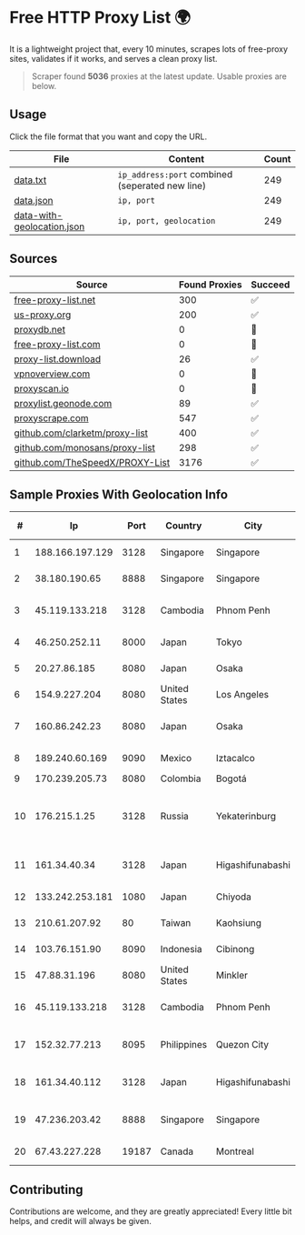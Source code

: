 
# Free HTTP Proxy List 🌍

It is a lightweight project that, every 10 minutes, scrapes lots of free-proxy sites, validates if it works, and serves a clean proxy list.


> Scraper found **5036** proxies at the latest update. Usable proxies are below.

## Usage

Click the file format that you want and copy the URL.


|File|Content|Count|
|----|-------|-----|
|[data.txt](https://raw.githubusercontent.com/themiralay/Proxy-List-World/master/data.txt)|`ip_address:port` combined (seperated new line)|249|
|[data.json](https://raw.githubusercontent.com/themiralay/Proxy-List-World/master/data.json)|`ip, port`|249|
|[data-with-geolocation.json](https://raw.githubusercontent.com/themiralay/Proxy-List-World/master/data-with-geolocation.json)|`ip, port, geolocation`|249|

## Sources

|Source|Found Proxies|Succeed|
|------|-------------|-------|
|[free-proxy-list.net](https://free-proxy-list.net)|300|✅|
|[us-proxy.org](https://www.us-proxy.org)|200|✅|
|[proxydb.net](http://proxydb.net)|0|🚫|
|[free-proxy-list.com](https://free-proxy-list.com/?page=&port=&type%5B%5D=http&type%5B%5D=https&up_time=0&search=Search)|0|🚫|
|[proxy-list.download](https://www.proxy-list.download/HTTP)|26|✅|
|[vpnoverview.com](https://vpnoverview.com/privacy/anonymous-browsing/free-proxy-servers)|0|🚫|
|[proxyscan.io](https://www.proxyscan.io)|0|🚫|
|[proxylist.geonode.com](https://proxylist.geonode.com/api/proxy-list?limit=300&page=1&sort_by=lastChecked&sort_type=desc&protocols=http,https)|89|✅|
|[proxyscrape.com](https://api.proxyscrape.com/v2/?request=displayproxies&protocol=http&timeout=10000&country=all&ssl=all&anonymity=all)|547|✅|
|[github.com/clarketm/proxy-list](https://raw.githubusercontent.com/clarketm/proxy-list/master/proxy-list-raw.txt)|400|✅|
|[github.com/monosans/proxy-list](https://raw.githubusercontent.com/monosans/proxy-list/main/proxies/http.txt)|298|✅|
|[github.com/TheSpeedX/PROXY-List](https://raw.githubusercontent.com/TheSpeedX/PROXY-List/master/http.txt)|3176|✅|


## Sample Proxies With Geolocation Info

|#|Ip|Port|Country|City|Internet Service Provider|
|-|--|----|-------|----|-------------------------|
|1|188.166.197.129|3128|Singapore|Singapore|DigitalOcean, LLC|
|2|38.180.190.65|8888|Singapore|Singapore|M247 Europe SRL|
|3|45.119.133.218|3128|Cambodia|Phnom Penh|VIETTEL (CAMBODIA) PTE., LTD|
|4|46.250.252.11|8000|Japan|Tokyo|Contabo Asia Private Limited|
|5|20.27.86.185|8080|Japan|Osaka|Microsoft Corporation|
|6|154.9.227.204|8080|United States|Los Angeles|Cogent Communications|
|7|160.86.242.23|8080|Japan|Osaka|Sony Network Communications Inc|
|8|189.240.60.169|9090|Mexico|Iztacalco|Uninet S.A. de C.V.|
|9|170.239.205.73|8080|Colombia|Bogotá|FIBERNET|
|10|176.215.1.25|3128|Russia|Yekaterinburg|CJSC "ER-Telecom Holding" Yekaterinburg branch|
|11|161.34.40.34|3128|Japan|Higashifunabashi|NTT PC Communications, Inc.|
|12|133.242.253.181|1080|Japan|Chiyoda|SAKURA Internet Inc.|
|13|210.61.207.92|80|Taiwan|Kaohsiung|Chunghwa Telecom Co., Ltd.|
|14|103.76.151.90|8090|Indonesia|Cibinong|PT. Java Digital Nusantara|
|15|47.88.31.196|8080|United States|Minkler|Alibaba.com LLC|
|16|45.119.133.218|3128|Cambodia|Phnom Penh|VIETTEL (CAMBODIA) PTE., LTD|
|17|152.32.77.213|8095|Philippines|Quezon City|ComClark Network & Technology Corp|
|18|161.34.40.112|3128|Japan|Higashifunabashi|NTT PC Communications, Inc.|
|19|47.236.203.42|8888|Singapore|Singapore|Alibaba (US) Technology Co., Ltd.|
|20|67.43.227.228|19187|Canada|Montreal|GloboTech Communications|



## Contributing

Contributions are welcome, and they are greatly appreciated! Every
little bit helps, and credit will always be given.

